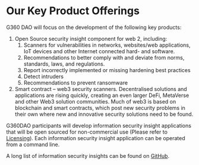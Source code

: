 # Our Key Product Offerings

G360 DAO will focus on the development of the following key products:

1. Open Source security insight component for web 2, including:
   1. Scanners for vulnerabilities in networks, websites/web applications, IoT devices and other Internet connected hard- and software.
   2. Recommendations to better comply with and deviate from norms, standards, laws, and regulations.
   3. Report incorrectly implemented or missing hardening best practices
   4. Detect intruders
   5. Recommendations to prevent ransomware &#x20;
2. Smart contract – web3 security scanners. Decentralised solutions and applications are rising quickly, creating an even larger DeFi, MetaVerse and other Web3 solution communities. Much of web3 is based on blockchain and smart contracts, which post new security problems in their own where new and innovative security solutions need to be found.

G360DAO participants will develop information security insight applications that will be open sourced for non-commercial use (Please refer to [Licensing](https://github.com/Guardian360DAO/information-security-insights/blob/main/LICENSE.md)). Each information security insight application can be operated from a command line.

A long list of information security insights can be found on [GitHub](https://github.com/Guardian360DAO/information-security-insights/issues).
